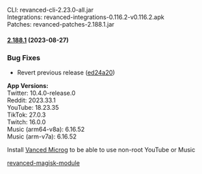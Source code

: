 CLI: revanced-cli-2.23.0-all.jar  
Integrations: revanced-integrations-0.116.2-v0.116.2.apk  
Patches: revanced-patches-2.188.1.jar  

#### [2.188.1](https://github.com/ReVanced/revanced-patches/compare/v2.188.0...v2.188.1) (2023-08-27)
### Bug Fixes
* Revert previous release ([ed24a20](https://github.com/ReVanced/revanced-patches/commit/ed24a201a9fbe08dd6694582d0ab08ced8ad026a))

  
**App Versions:**  
Twitter: 10.4.0-release.0  
Reddit: 2023.33.1  
YouTube: 18.23.35  
TikTok: 27.0.3  
Twitch: 16.0.0  
Music (arm64-v8a): 6.16.52  
Music (arm-v7a): 6.16.52  

Install [Vanced Microg](https://github.com/TeamVanced/VancedMicroG/releases) to be able to use non-root YouTube or Music  

[revanced-magisk-module](https://github.com/j-hc/revanced-magisk-module)  
